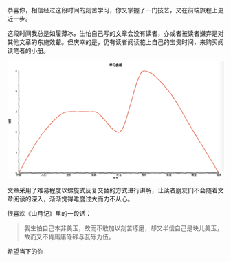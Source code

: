 恭喜你，相信经过这段时间的刻苦学习，你又掌握了一门技艺，又在前端旅程上更近一步。

这段时间我总是如履薄冰，生怕自己写的文章会没有读者，亦或者被读者嫌弃是对其他文章的东施效颦。但庆幸的是，仍有读者阅读花上自己的宝贵时间，来购买阅读笔者的小册。

![](image.png)

文章采用了难易程度以螺旋式反复交替的方式进行讲解，让读者朋友们不会随着文章阅读的深入，渐渐觉得难度过大而力不从心。

很喜欢《山月记》里的一段话：

> 我生怕自己本非美玉，故而不敢加以刻苦琢磨，却又半信自己是块儿美玉，故而又不肯庸庸碌碌与瓦砾为伍。

希望当下的你